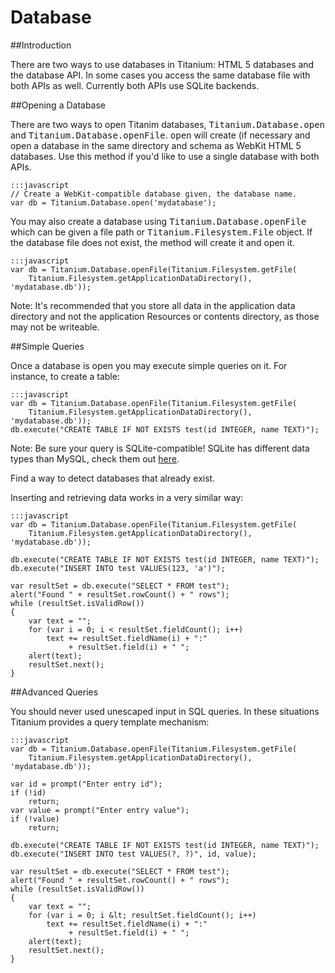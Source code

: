 Database
========
##Introduction

There are two ways to use databases in Titanium: HTML 5 databases
and the database API. In some cases you access the same database
file with both APIs as well. Currently both APIs use SQLite backends.

##Opening a Database

There are two ways to open Titanim databases, <tt>Titanium.Database.open</tt>
and <tt>Titanium.Database.openFile</tt>. <tt>open</tt> will create (if necessary
and open a database in the same directory and schema as WebKit HTML 5 databases.
Use this method if you'd like to use a single database with both APIs.

	:::javascript
	// Create a WebKit-compatible database given, the database name.
	var db = Titanium.Database.open('mydatabase');

You may also create a database using <tt>Titanium.Database.openFile</tt>
which can be given a file path or <tt>Titanium.Filesystem.File</tt> object.
If the database file does not exist, the method will create it and open it.

	:::javascript
	var db = Titanium.Database.openFile(Titanium.Filesystem.getFile(
		Titanium.Filesystem.getApplicationDataDirectory(), 'mydatabase.db'));

Note: It's recommended that you store all data in the application data
directory and not the application Resources or contents directory, as those
may not be writeable.

##Simple Queries

Once a database is open you may execute simple queries on it. For instance,
to create a table:

	:::javascript
	var db = Titanium.Database.openFile(Titanium.Filesystem.getFile(
		Titanium.Filesystem.getApplicationDataDirectory(), 'mydatabase.db'));
	db.execute("CREATE TABLE IF NOT EXISTS test(id INTEGER, name TEXT)");

Note: Be sure your query is SQLite-compatible! SQLite has different data
types than MySQL, check them out [here](http://www.sqlite.org/datatype3.html).

Find a way to detect databases that already exist.

Inserting and retrieving data works in a very similar way:

	:::javascript
	var db = Titanium.Database.openFile(Titanium.Filesystem.getFile(
		Titanium.Filesystem.getApplicationDataDirectory(), 'mydatabase.db'));

	db.execute("CREATE TABLE IF NOT EXISTS test(id INTEGER, name TEXT)");
	db.execute("INSERT INTO test VALUES(123, 'a')");

	var resultSet = db.execute("SELECT * FROM test");
	alert("Found " + resultSet.rowCount() + " rows");
	while (resultSet.isValidRow())
	{
		var text = "";
		for (var i = 0; i < resultSet.fieldCount(); i++)
			text += resultSet.fieldName(i) + ":"
				 + resultSet.field(i) + " ";
		alert(text);
		resultSet.next();
	}

##Advanced Queries

You should never used unescaped input in SQL queries. In these situations
Titanium provides a query template mechanism:

	:::javascript
	var db = Titanium.Database.openFile(Titanium.Filesystem.getFile(
		Titanium.Filesystem.getApplicationDataDirectory(), 'mydatabase.db'));

	var id = prompt("Enter entry id");
	if (!id)
		return;
	var value = prompt("Enter entry value");
	if (!value)
		return;

	db.execute("CREATE TABLE IF NOT EXISTS test(id INTEGER, name TEXT)");
	db.execute("INSERT INTO test VALUES(?, ?)", id, value);

	var resultSet = db.execute("SELECT * FROM test");
	alert("Found " + resultSet.rowCount() + " rows");
	while (resultSet.isValidRow())
	{
		var text = "";
		for (var i = 0; i &lt; resultSet.fieldCount(); i++)
			text += resultSet.fieldName(i) + ":"
				 + resultSet.field(i) + " ";
		alert(text);
		resultSet.next();
	}
